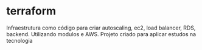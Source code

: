 # terraform

Infraestrutura como código para criar autoscaling, ec2, load balancer, RDS, backend. Utilizando modulos e AWS.
Projeto criado para aplicar estudos na tecnologia

